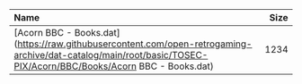 |Name|Size|
|:---|---:|
|[Acorn BBC - Books.dat](https://raw.githubusercontent.com/open-retrogaming-archive/dat-catalog/main/root/basic/TOSEC-PIX/Acorn/BBC/Books/Acorn BBC - Books.dat)|1234|
